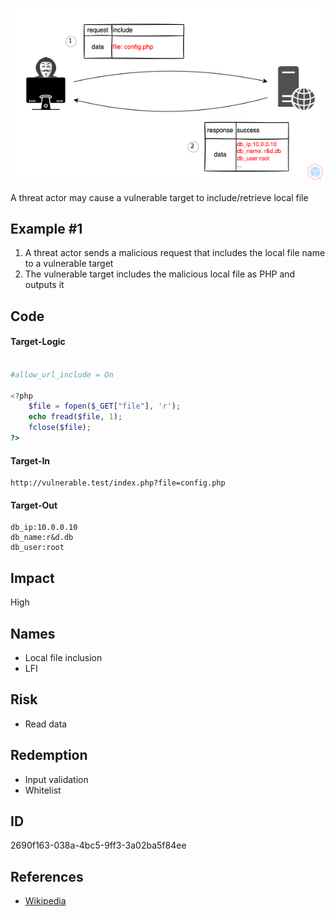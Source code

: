 <p align="center"> <img src="https://raw.githubusercontent.com/qeeqbox/local-file-inclusion/main/local-file-inclusion.png"></p>

A threat actor may cause a vulnerable target to include/retrieve local file

## Example #1
1. A threat actor sends a malicious request that includes the local file name to a vulnerable target
2. The vulnerable target includes the malicious local file as PHP and outputs it

## Code
#### Target-Logic
```php

#allow_url_include = On

<?php 
    $file = fopen($_GET["file"], 'r');
    echo fread($file, 1);
    fclose($file);
?>
```

#### Target-In
```
http://vulnerable.test/index.php?file=config.php
```

#### Target-Out
```
db_ip:10.0.0.10
db_name:r&d.db
db_user:root
```

## Impact
High

## Names
- Local file inclusion
- LFI

## Risk
- Read data

## Redemption
- Input validation
- Whitelist

## ID
2690f163-038a-4bc5-9ff3-3a02ba5f84ee

## References
- [Wikipedia](https://en.wikipedia.org/wiki/file_inclusion_vulnerability)
